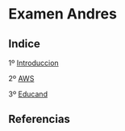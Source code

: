 # Examen Andres

## Indice

  1º [Introduccion](doc/introduccion.md)

  2º [AWS](doc/aws.md)
  
  3º [Educand](doc/educand.md)
  
## Referencias

